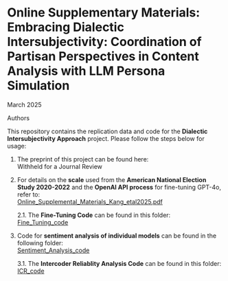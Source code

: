 # Online Supplementary Materials: Embracing Dialectic Intersubjectivity: Coordination of Partisan Perspectives in Content Analysis with LLM Persona Simulation

March 2025

Authors

This repository contains the replication data and code for the **Dialectic Intersubjectivity Approach** project. Please follow the steps below for usage:  

1. The preprint of this project can be found here:  
   Withheld for a Journal Review

2. For details on the **scale** used from the **American National Election Study 2020-2022** and the **OpenAI API process** for fine-tuning GPT-4o, refer to:  
   [Online_Supplemental_Materials_Kang_etal2025.pdf](https://github.com/casllmproject/dialectic_intersubjectivity/blob/main/Online_Supplemental_Materials_Kang_etal2025.pdf)  

   2.1. The **Fine-Tuning Code** can be found in this folder:  
   [Fine_Tuning_code](https://github.com/casllmproject/dialectic_intersubjectivity/tree/main/Fine_Tuning_code)  

3. Code for **sentiment analysis of individual models** can be found in the following folder:  
   [Sentiment_Analysis_code](https://github.com/casllmproject/dialectic_intersubjectivity/tree/main/Sentiment_Analysis_code)  

   3.1. The **Intercoder Reliablity Analysis Code** can be found in this folder:  
   [ICR_code](https://github.com/casllmproject/dialectic_intersubjectivity/tree/main/ICR_code)   

